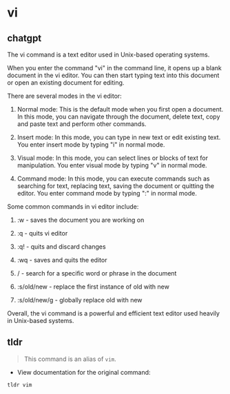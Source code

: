 # vi 
## chatgpt 
The vi command is a text editor used in Unix-based operating systems.

When you enter the command "vi" in the command line, it opens up a blank document in the vi editor. You can then start typing text into this document or open an existing document for editing. 

There are several modes in the vi editor: 

1. Normal mode: This is the default mode when you first open a document. In this mode, you can navigate through the document, delete text, copy and paste text and perform other commands. 

2. Insert mode: In this mode, you can type in new text or edit existing text. You enter insert mode by typing "i" in normal mode. 

3. Visual mode: In this mode, you can select lines or blocks of text for manipulation. You enter visual mode by typing "v" in normal mode. 

4. Command mode: In this mode, you can execute commands such as searching for text, replacing text, saving the document or quitting the editor. You enter command mode by typing ":" in normal mode.

Some common commands in vi editor include:

1. :w - saves the document you are working on

2. :q - quits vi editor

3. :q! - quits and discard changes

4. :wq - saves and quits the editor

5. / - search for a specific word or phrase in the document

6. :s/old/new - replace the first instance of old with new

7. :s/old/new/g - globally replace old with new

Overall, the vi command is a powerful and efficient text editor used heavily in Unix-based systems. 

## tldr 
 
> This command is an alias of `vim`.

- View documentation for the original command:

`tldr vim`
